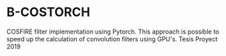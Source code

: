 # B-COSTORCH
COSFIRE filter implementation using Pytorch. This approach is possible to speed up the calculation of convolution filters using GPU's. Tesis Proyect 2019
